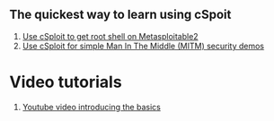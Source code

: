 ## The quickest way to learn using cSpoit

  1. [Use cSploit to get root shell on Metasploitable2]
  2. [Use cSploit for simple Man In The Middle (MITM) security demos]

# Video tutorials
  1. [Youtube video introducing the basics]

[Use cSploit to get root shell on Metasploitable2]: https://github.com/cSploit/android/wiki/%5BTutorial%5D-Use-cSploit-to-get-root-shell-on-Metasploitable2
[Use cSploit for simple Man In The Middle (MITM) security demos]: https://github.com/cSploit/android/wiki/%5BTutorial%5D-Use-cSploit-for-simple-Man-In-The-Middle-(MITM)-security-demos
[Youtube video introducing the basics]:
https://www.youtube.com/watch?v=nnSfDHVIc1E